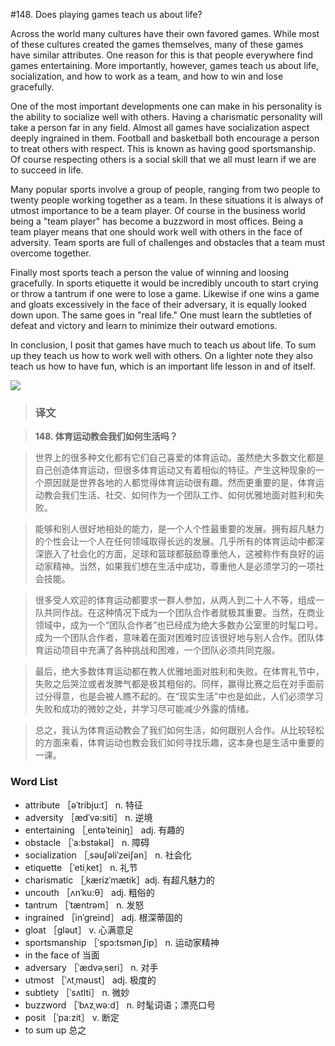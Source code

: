 #148. Does playing games teach us about life?

Across the world many cultures have their own favored games. While most of these cultures created the games themselves, many of these games have similar attributes. One reason for this is that people everywhere find games entertaining. More importantly, however, games teach us about life, socialization, and how to work as a team, and how to win and lose gracefully.

One of the most important developments one can make in his personality is the ability to socialize well with others. Having a charismatic personality will take a person far in any field. Almost all games have socialization aspect deeply ingrained in them. Football and basketball both encourage a person to treat others with respect. This is known as having good sportsmanship. Of course respecting others is a social skill that we all must learn if we are to succeed in life.

Many popular sports involve a group of people, ranging from two people to twenty people working together as a team. In these situations it is always of utmost importance to be a team player. Of course in the business world being a "team player" has become a buzzword in most offices. Being a team player means that one should work well with others in the face of adversity. Team sports are full of challenges and obstacles that a team must overcome together.

Finally most sports teach a person the value of winning and loosing gracefully. In sports etiquette it would be incredibly uncouth to start crying or throw a tantrum if one were to lose a game. Likewise if one wins a game and gloats excessively in the face of their adversary, it is equally looked down upon. The same goes in "real life." One must learn the subtleties of defeat and victory and learn to minimize their outward emotions.

In conclusion, I posit that games have much to teach us about life. To sum up they teach us how to work well with others. On a lighter note they also teach us how to have fun, which is an important life lesson in and of itself.

![](images/TOEFL-iBT-High-Score-Essays-148.jpg)

> ### 译文

> **148. 体育运动教会我们如何生活吗？**

> 世界上的很多种文化都有它们自己喜爱的体育运动。虽然绝大多数文化都是自己创造体育运动，但很多体育运动又有着相似的特征。产生这种现象的一个原因就是世界各地的人都觉得体育运动很有趣。然而更重要的是，体育运动教会我们生活、社交、如何作为一个团队工作、如何优雅地面对胜利和失败。

> 能够和别人很好地相处的能力，是一个人个性最重要的发展。拥有超凡魅力的个性会让一个人在任何领域取得长远的发展。几乎所有的体育运动中都深深嵌入了社会化的方面，足球和篮球都鼓励尊重他人，这被称作有良好的运动家精神。当然，如果我们想在生活中成功，尊重他人是必须学习的一项社会技能。

> 很多受人欢迎的体育运动都要求一群人参加，从两人到二十人不等，组成一队共同作战。在这种情况下成为一个团队合作者就极其重要。当然，在商业领域中，成为一个“团队合作者”也已经成为绝大多数办公室里的时髦口号。成为一个团队合作者，意味着在面对困难时应该很好地与别人合作。团队体育运动项目中充满了各种挑战和困难，一个团队必须共同克服。

> 最后，绝大多数体育运动都在教人优雅地面对胜利和失败。在体育礼节中，失败之后哭泣或者发脾气都是极其粗俗的。同样，赢得比赛之后在对手面前过分得意，也是会被人瞧不起的。在“现实生活”中也是如此，人们必须学习失败和成功的微妙之处，并学习尽可能减少外露的情绪。

> 总之，我认为体育运动教会了我们如何生活，如何跟别人合作。从比较轻松的方面来看，体育运动也教会我们如何寻找乐趣，这本身也是生活中重要的一课。

### Word List

 * attribute ［əˈtribju:t］ n. 特征
 * adversity ［ædˈvə:siti］ n. 逆境
 * entertaining ［ˌentəˈteiniŋ］ adj. 有趣的
 * obstacle ［ˈa:bstəkəl］ n. 障碍
 * socialization ［ˌsəuʃəliˈzeiʃən］ n. 社会化
 * etiquette ［ˈetiˌket］ n. 礼节
 * charismatic ［ˌkærizˈmætik］adj. 有超凡魅力的
 * uncouth ［ʌnˈku:θ］ adj. 粗俗的
 * tantrum ［ˈtæntrəm］ n. 发怒
 * ingrained ［inˈgreind］ adj. 根深蒂固的
 * gloat ［gləut］ v. 心满意足
 * sportsmanship ［ˈspɔ:tsmənˌʃip］ n. 运动家精神
 * in the face of 当面
 * adversary ［ˈædvəˌseri］ n. 对手
 * utmost ［ˈʌtˌməust］ adj. 极度的
 * subtlety ［ˈsʌtlti］ n. 微妙
 * buzzword ［ˈbʌzˌwə:d］ n. 时髦词语；漂亮口号
 * posit ［ˈpa:zit］ v. 断定
 * to sum up 总之 
